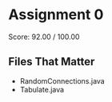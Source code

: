 # Assignment 0

Score: 92.00 / 100.00

## Files That Matter
- RandomConnections.java
- Tabulate.java
